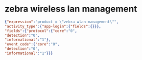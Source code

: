 zebra wireless lan management
=============================

```JSON
{"expression":"product = \"zebra wlan management\"",
"activity_type":{"app-login":{"fields":{}}},
"fields":{"protocol":{"core":"0",
"detection":"0",
"informational":"1"},
"event_code":{"core":"0",
"detection":"0",
"informational":"1"}}}
```